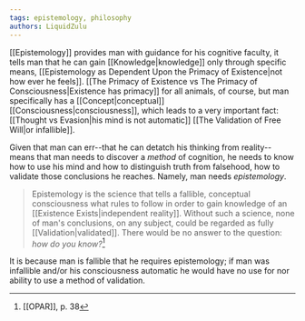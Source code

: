 ```yaml
---
tags: epistemology, philosophy
authors: LiquidZulu
---
```


[[Epistemology]] provides man with guidance for his cognitive faculty, it tells man that he can gain [[Knowledge|knowledge]] only through specific means, [[Epistemology as Dependent Upon the Primacy of Existence|not how ever he feels]]. [[The Primacy of Existence vs The Primacy of Consciousness|Existence has primacy]] for all animals, of course, but man specifically has a [[Concept|conceptual]] [[Consciousness|consciousness]], which leads to a very important fact: [[Thought vs Evasion|his mind is not automatic]] [[The Validation of Free Will|or infallible]].

Given that man can err--that he can detatch his thinking from reality--means that man needs to discover a *method* of cognition, he needs to know how to use his mind and how to distinguish truth from falsehood, how to validate those conclusions he reaches. Namely, man needs *epistemology*.

>Epistemology is the science that tells a fallible, conceptual consciousness what rules to follow in order to gain knowledge of an [[Existence Exists|independent reality]]. Without such a science, none of man's conclusions, on any subject, could be regarded as fully [[Validation|validated]]. There would be no answer to the question: *how do you know?*[^1]

It is because man is fallible that he requires epistemology; if man was infallible and/or his consciousness automatic he would have no use for nor ability to use a method of validation.

[^1]: [[OPAR]], p. 38
